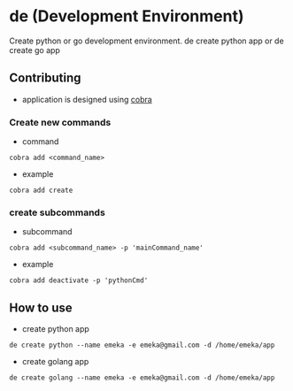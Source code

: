 # de (Development Environment)
Create python or go development environment.
de create python app or de create go app

## Contributing
* application is designed using [cobra](https://www.linode.com/docs/guides/using-cobra/)

### Create new commands
* command
```
cobra add <command_name>
```
* example
```
cobra add create
```

### create subcommands
* subcommand
```
cobra add <subcommand_name> -p 'mainCommand_name'
```
* example
```
cobra add deactivate -p 'pythonCmd'
```

## How to use
* create python app
```
de create python --name emeka -e emeka@gmail.com -d /home/emeka/app
```
* create golang app
```
de create golang --name emeka -e emeka@gmail.com -d /home/emeka/app
```
